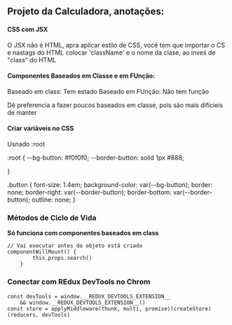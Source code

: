 
## Projeto da Calculadora, anotações:

#### CSS com JSX

O JSX nâo é HTML, apra aplicar estilo de CSS, você tem que importar o CS e nastags do HTML colocar 'className' e o nome da clase, ao inveś de "class" do HTML

#### Componentes Baseados em Classe e em FUnçâo:

Baseado em class: Tem estado
Baseado em FUnçâo: Nâo tem função

Dê preferencia a fazer poucos baseados em classe, pois sâo mais difícieis de manter

#### Criar variáveis no CSS

Usnado :root

:root {
  --bg-button: #f0f0f0;
  --border-button: solid 1px #888;

}

.button {
  font-size: 1.4em;
  background-color: var(--bg-button);
  border: none;
  border-right: var(--border-button);
  border-bottom: var(--border-button);
  outline: none;
}

### Métodos de Ciclo de Vida

**Só funciona com componentes baseados em class**

````
// Vai executar antes do objeto está criado
componentWillMount() {
        this.props.search()
    }
````

### Conectar com REdux DevTools no Chrom

````
const devTools = window.__REDUX_DEVTOOLS_EXTENSION__ 
    && window.__REDUX_DEVTOOLS_EXTENSION__()
const store = applyMiddleware(thunk, multi, promise)(createStore)(reducers, devTools)
````
